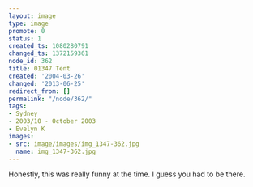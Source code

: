 ```yaml
---
layout: image
type: image
promote: 0
status: 1
created_ts: 1080280791
changed_ts: 1372159361
node_id: 362
title: 01347 Tent
created: '2004-03-26'
changed: '2013-06-25'
redirect_from: []
permalink: "/node/362/"
tags:
- Sydney
- 2003/10 - October 2003
- Evelyn K
images:
- src: image/images/img_1347-362.jpg
  name: img_1347-362.jpg
---
```

Honestly, this was really funny at the time.  I guess you had to be there.
